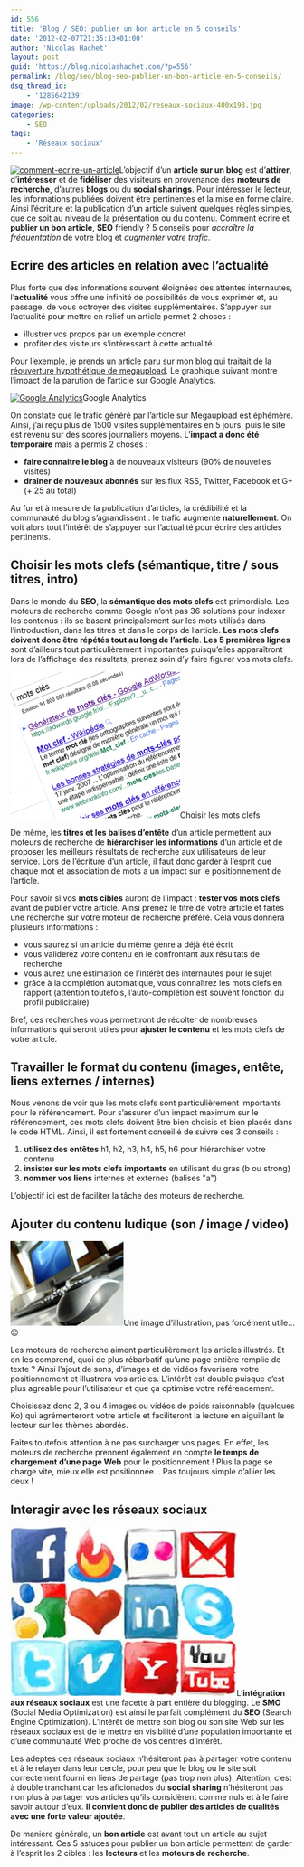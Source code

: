 ```yaml
---
id: 556
title: 'Blog / SEO: publier un bon article en 5 conseils'
date: '2012-02-07T21:35:13+01:00'
author: 'Nicolas Hachet'
layout: post
guid: 'https://blog.nicolashachet.com/?p=556'
permalink: /blog/seo/blog-seo-publier-un-bon-article-en-5-conseils/
dsq_thread_id:
    - '1285642139'
image: /wp-content/uploads/2012/02/reseaux-sociaux-400x198.jpg
categories:
    - SEO
tags:
    - 'Réseaux sociaux'
---
```



[![](/wp-content/uploads/2012/02/comment-ecrire-un-article.jpg "comment-ecrire-un-article")](/wp-content/uploads/2012/02/comment-ecrire-un-article.jpg)L’objectif d’un **article sur un blog** est d’**attirer**, d’**intéresser** et de **fidéliser** des visiteurs en provenance des **moteurs de recherche**, d’autres **blogs** ou du **social sharings**. Pour intéresser le lecteur, les informations publiées doivent être pertinentes et la mise en forme claire. Ainsi l’écriture et la publication d’un article suivent quelques règles simples, que ce soit au niveau de la présentation ou du contenu. Comment écrire et **publier un bon article**, **SEO** friendly ? 5 conseils pour *accroître la fréquentation* de votre blog et *augmenter votre trafic*.

## Ecrire des articles en relation avec l’actualité

Plus forte que des informations souvent éloignées des attentes internautes, l’**actualité** vous offre une infinité de possibilités de vous exprimer et, au passage, de vous octroyer des visites supplémentaires. S’appuyer sur l’actualité pour mettre en relief un article permet 2 choses :

- illustrer vos propos par un exemple concret
- profiter des visiteurs s’intéressant à cette actualité

Pour l’exemple, je prends un article paru sur mon blog qui traitait de la [réouverture hypothétique de megaupload](https://blog.nicolashachet.com/2012/01/21/fonctionnement-du-web/comment-megaupload-va-t-il-reouvrir-son-service-de-telechargement/ "Megaupload va-t-il rouvrir ?"). Le graphique suivant montre l’impact de la parution de l’article sur Google Analytics.

[![Google Analytics](/wp-content/uploads/2012/02/google_analytics-1024x228.jpg "google_analytics")](/wp-content/uploads/2012/02/google_analytics.jpg)Google Analytics

On constate que le trafic généré par l’article sur Megaupload est éphémère. Ainsi, j’ai reçu plus de 1500 visites supplémentaires en 5 jours, puis le site est revenu sur des scores journaliers moyens. L’**impact a donc été temporaire** mais a permis 2 choses :

- **faire connaitre le blog** à de nouveaux visiteurs (90% de nouvelles visites)
- **drainer de nouveaux abonnés** sur les flux RSS, Twitter, Facebook et G+ (+ 25 au total)

Au fur et à mesure de la publication d’articles, la crédibilité et la communauté du blog s’agrandissent : le trafic augmente **naturellement**. On voit alors tout l’intérêt de s’appuyer sur l’actualité pour écrire des articles pertinents.

## Choisir les mots clefs (sémantique, titre / sous titres, intro)

Dans le monde du **SEO**, la **sémantique des mots clefs** est primordiale. Les moteurs de recherche comme Google n’ont pas 36 solutions pour indexer les contenus : ils se basent principalement sur les mots utilisés dans l’introduction, dans les titres et dans le corps de l’article. **Les mots clefs doivent donc être répétés tout au long de l’article**. **Les 5 premières lignes** sont d’ailleurs tout particulièrement importantes puisqu’elles apparaîtront lors de l’affichage des résultats, prenez soin d’y faire figurer vos mots clefs.

[![Choisir les mots clefs](/wp-content/uploads/2012/02/mots-clefs-google-300x259.png "mots-clefs-google-300x259")](/wp-content/uploads/2012/02/mots-clefs-google-300x259.png)Choisir les mots clefs

De même, les **titres et les balises d’entête** d’un article permettent aux moteurs de recherche de **hiérarchiser les informations** d’un article et de proposer les meilleurs résultats de recherche aux utilisateurs de leur service. Lors de l’écriture d’un article, il faut donc garder à l’esprit que chaque mot et association de mots a un impact sur le positionnement de l’article.

Pour savoir si vos **mots cibles** auront de l’impact : **tester vos mots clefs** avant de publier votre article. Ainsi prenez le titre de votre article et faites une recherche sur votre moteur de recherche préféré. Cela vous donnera plusieurs informations :

- vous saurez si un article du même genre a déjà été écrit
- vous validerez votre contenu en le confrontant aux résultats de recherche
- vous aurez une estimation de l’intérêt des internautes pour le sujet
- grâce à la complétion automatique, vous connaîtrez les mots clefs en rapport (attention toutefois, l’auto-complétion est souvent fonction du profil publicitaire)

Bref, ces recherches vous permettront de récolter de nombreuses informations qui seront utiles pour **ajuster le contenu** et les mots clefs de votre article.

## Travailler le format du contenu (images, entête, liens externes / internes)

Nous venons de voir que les mots clefs sont particulièrement importants pour le référencement. Pour s’assurer d’un impact maximum sur le référencement, ces mots clefs doivent être bien choisis et bien placés dans le code HTML. Ainsi, il est fortement conseillé de suivre ces 3 conseils :

1. **utilisez des entêtes** h1, h2, h3, h4, h5, h6 pour hiérarchiser votre contenu
2. **insister sur les mots clefs importants** en utilisant du gras (b ou strong)
3. **nommer vos liens** internes et externes (balises "a")

L’objectif ici est de faciliter la tâche des moteurs de recherche.

## Ajouter du contenu ludique (son / image / video)

[![](/wp-content/uploads/2012/02/souris1.jpg "souris")](/wp-content/uploads/2012/02/souris1.jpg)Une image d’illustration, pas forcément utile… 😉

Les moteurs de recherche aiment particulièrement les articles illustrés. Et on les comprend, quoi de plus rébarbatif qu’une page entière remplie de texte ? Ainsi l’ajout de sons, d’images et de vidéos favorisera votre positionnement et illustrera vos articles. L’intérêt est double puisque c’est plus agréable pour l’utilisateur et que ça optimise votre référencement.

Choisissez donc 2, 3 ou 4 images ou vidéos de poids raisonnable (quelques Ko) qui agrémenteront votre article et faciliteront la lecture en aiguillant le lecteur sur les thèmes abordés.

Faites toutefois attention à ne pas surcharger vos pages. En effet, les moteurs de recherche prennent également en compte **le temps de chargement d’une page Web** pour le positionnement ! Plus la page se charge vite, mieux elle est positionnée… Pas toujours simple d’allier les deux !

## Interagir avec les réseaux sociaux


[![](/wp-content/uploads/2012/02/reseaux-sociaux.jpg "reseaux-sociaux")](/wp-content/uploads/2012/02/reseaux-sociaux.jpg)L’**intégration aux réseaux sociaux** est une facette à part entière du blogging. Le **SMO** (Social Media Optimization) est ainsi le parfait complément du **SEO** (Search Engine Optimization). L’intérêt de mettre son blog ou son site Web sur les réseaux sociaux est de le mettre en visibilité d’une population importante et d’une communauté Web proche de vos centres d’intérêt.

Les adeptes des réseaux sociaux n’hésiteront pas à partager votre contenu et à le relayer dans leur cercle, pour peu que le blog ou le site soit correctement fourni en liens de partage (pas trop non plus). Attention, c’est à double tranchant car les aficionados du **social sharing** n’hésiteront pas non plus à partager vos articles qu’ils considèrent comme nuls et à le faire savoir autour d’eux. **Il convient donc de publier des articles de qualités avec une forte valeur ajoutée**.

De manière générale, un **bon article** est avant tout un article au sujet intéressant. Ces 5 astuces pour publier un bon article permettent de garder à l’esprit les 2 cibles : les **lecteurs** et les **moteurs de recherche**.
